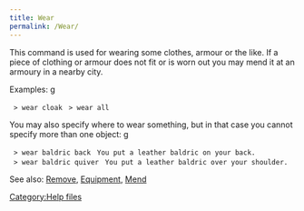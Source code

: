```yaml
---
title: Wear
permalink: /Wear/
---
```


This command is used for wearing some clothes, armour or the like. If a
piece of clothing or armour does not fit or is worn out you may mend it
at an armoury in a nearby city.

Examples: <nowiki>g

` > wear cloak`
` > wear all`

</pre>

You may also specify where to wear something, but in that case you
cannot specify more than one object: <nowiki>g

` > wear baldric back`
` You put a leather baldric on your back.`
` > wear baldric quiver`
` You put a leather baldric over your shoulder.`

</pre>

See also: [Remove](Remove "wikilink"),
[Equipment](Equipment "wikilink"), [Mend](Mend "wikilink")

[Category:Help files](Category:Help_files "wikilink")
